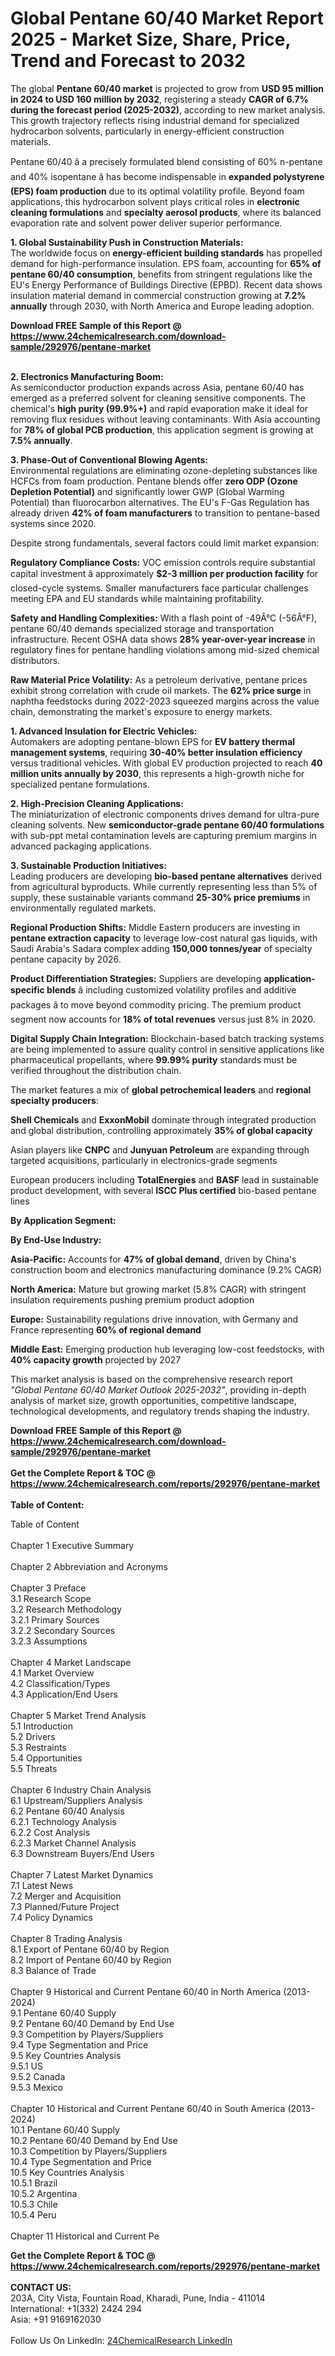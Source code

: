 <h1>Global Pentane 60/40 Market Report 2025 - Market Size, Share, Price, Trend and Forecast to 2032</h1><p>The global <strong>Pentane 60/40 market</strong> is projected to grow from <strong>USD 95 million in 2024 to USD 160 million by 2032</strong>, registering a steady <strong>CAGR of 6.7% during the forecast period (2025-2032)</strong>, according to new market analysis. This growth trajectory reflects rising industrial demand for specialized hydrocarbon solvents, particularly in energy-efficient construction materials.</p><p>Pentane 60/40 â a precisely formulated blend consisting of 60% n-pentane and 40% isopentane â has become indispensable in <strong>expanded polystyrene (EPS) foam production</strong> due to its optimal volatility profile. Beyond foam applications, this hydrocarbon solvent plays critical roles in <strong>electronic cleaning formulations</strong> and <strong>specialty aerosol products</strong>, where its balanced evaporation rate and solvent power deliver superior performance.</p><p><strong>1. Global Sustainability Push in Construction Materials:</strong><br>
The worldwide focus on <strong>energy-efficient building standards</strong> has propelled demand for high-performance insulation. EPS foam, accounting for <strong>65% of pentane 60/40 consumption</strong>, benefits from stringent regulations like the EU's Energy Performance of Buildings Directive (EPBD). Recent data shows insulation material demand in commercial construction growing at <strong>7.2% annually</strong> through 2030, with North America and Europe leading adoption.</p><div><b>Download FREE Sample of this Report @ 
            <a href="https://www.24chemicalresearch.com/download-sample/292976/pentane-market">
            https://www.24chemicalresearch.com/download-sample/292976/pentane-market</a></b></div><br><p><strong>2. Electronics Manufacturing Boom:</strong><br>
As semiconductor production expands across Asia, pentane 60/40 has emerged as a preferred solvent for cleaning sensitive components. The chemical's <strong>high purity (99.9%+)</strong> and rapid evaporation make it ideal for removing flux residues without leaving contaminants. With Asia accounting for <strong>78% of global PCB production</strong>, this application segment is growing at <strong>7.5% annually</strong>.</p><p><strong>3. Phase-Out of Conventional Blowing Agents:</strong><br>
Environmental regulations are eliminating ozone-depleting substances like HCFCs from foam production. Pentane blends offer <strong>zero ODP (Ozone Depletion Potential)</strong> and significantly lower GWP (Global Warming Potential) than fluorocarbon alternatives. The EU's F-Gas Regulation has already driven <strong>42% of foam manufacturers</strong> to transition to pentane-based systems since 2020.</p><p>Despite strong fundamentals, several factors could limit market expansion:</p><p><strong>Regulatory Compliance Costs:</strong> VOC emission controls require substantial capital investment â approximately <strong>$2-3 million per production facility</strong> for closed-cycle systems. Smaller manufacturers face particular challenges meeting EPA and EU standards while maintaining profitability.</p><p><strong>Safety and Handling Complexities:</strong> With a flash point of -49Â°C (-56Â°F), pentane 60/40 demands specialized storage and transportation infrastructure. Recent OSHA data shows <strong>28% year-over-year increase</strong> in regulatory fines for pentane handling violations among mid-sized chemical distributors.</p><p><strong>Raw Material Price Volatility:</strong> As a petroleum derivative, pentane prices exhibit strong correlation with crude oil markets. The <strong>62% price surge</strong> in naphtha feedstocks during 2022-2023 squeezed margins across the value chain, demonstrating the market's exposure to energy markets.</p><p><strong>1. Advanced Insulation for Electric Vehicles:</strong><br>
Automakers are adopting pentane-blown EPS for <strong>EV battery thermal management systems</strong>, requiring <strong>30-40% better insulation efficiency</strong> versus traditional vehicles. With global EV production projected to reach <strong>40 million units annually by 2030</strong>, this represents a high-growth niche for specialized pentane formulations.</p><p><strong>2. High-Precision Cleaning Applications:</strong><br>
The miniaturization of electronic components drives demand for ultra-pure cleaning solvents. New <strong>semiconductor-grade pentane 60/40 formulations</strong> with sub-ppt metal contamination levels are capturing premium margins in advanced packaging applications.</p><p><strong>3. Sustainable Production Initiatives:</strong><br>
Leading producers are developing <strong>bio-based pentane alternatives</strong> derived from agricultural byproducts. While currently representing less than 5% of supply, these sustainable variants command <strong>25-30% price premiums</strong> in environmentally regulated markets.</p><p><strong>Regional Production Shifts:</strong> Middle Eastern producers are investing in <strong>pentane extraction capacity</strong> to leverage low-cost natural gas liquids, with Saudi Arabia's Sadara complex adding <strong>150,000 tonnes/year</strong> of specialty pentane capacity by 2026.</p><p><strong>Product Differentiation Strategies:</strong> Suppliers are developing <strong>application-specific blends</strong> â including customized volatility profiles and additive packages â to move beyond commodity pricing. The premium product segment now accounts for <strong>18% of total revenues</strong> versus just 8% in 2020.</p><p><strong>Digital Supply Chain Integration:</strong> Blockchain-based batch tracking systems are being implemented to assure quality control in sensitive applications like pharmaceutical propellants, where <strong>99.99% purity</strong> standards must be verified throughout the distribution chain.</p><p>The market features a mix of <strong>global petrochemical leaders</strong> and <strong>regional specialty producers</strong>:</p><p><strong>Shell Chemicals</strong> and <strong>ExxonMobil</strong> dominate through integrated production and global distribution, controlling approximately <strong>35% of global capacity</strong></p><p>Asian players like <strong>CNPC</strong> and <strong>Junyuan Petroleum</strong> are expanding through targeted acquisitions, particularly in electronics-grade segments</p><p>European producers including <strong>TotalEnergies</strong> and <strong>BASF</strong> lead in sustainable product development, with several <strong>ISCC Plus certified</strong> bio-based pentane lines</p><p><strong>By Application Segment:</strong></p><p><strong>By End-Use Industry:</strong></p><p><strong>Asia-Pacific:</strong> Accounts for <strong>47% of global demand</strong>, driven by China's construction boom and electronics manufacturing dominance (9.2% CAGR)</p><p><strong>North America:</strong> Mature but growing market (5.8% CAGR) with stringent insulation requirements pushing premium product adoption</p><p><strong>Europe:</strong> Sustainability regulations drive innovation, with Germany and France representing <strong>60% of regional demand</strong> </p><p><strong>Middle East:</strong> Emerging production hub leveraging low-cost feedstocks, with <strong>40% capacity growth</strong> projected by 2027</p><p>This market analysis is based on the comprehensive research report <em>"Global Pentane 60/40 Market Outlook 2025-2032"</em>, providing in-depth analysis of market size, growth opportunities, competitive landscape, technological developments, and regulatory trends shaping the industry.</p><div><b>Download FREE Sample of this Report @ 
            <a href="https://www.24chemicalresearch.com/download-sample/292976/pentane-market">
            https://www.24chemicalresearch.com/download-sample/292976/pentane-market</a></b></div><br><div><b>Get the Complete Report & TOC @ 
            <a href="https://www.24chemicalresearch.com/reports/292976/pentane-market">
            https://www.24chemicalresearch.com/reports/292976/pentane-market</a></b></div><br>
            <b>Table of Content:</b><p>Table of Content<br />
<br />
Chapter 1 Executive Summary<br />
<br />
Chapter 2 Abbreviation and Acronyms<br />
<br />
Chapter 3 Preface<br />
3.1 Research Scope<br />
3.2 Research Methodology<br />
  3.2.1 Primary Sources<br />
  3.2.2 Secondary Sources<br />
  3.2.3 Assumptions<br />
		<br />
Chapter 4 Market Landscape<br />
4.1 Market Overview<br />
4.2 Classification/Types<br />
4.3 Application/End Users<br />
<br />
Chapter 5 Market Trend Analysis <br />
5.1 Introduction<br />
5.2 Drivers<br />
5.3 Restraints<br />
5.4 Opportunities<br />
5.5 Threats<br />
<br />
Chapter 6 Industry Chain Analysis<br />
6.1 Upstream/Suppliers Analysis<br />
6.2 Pentane 60/40 Analysis<br />
  6.2.1 Technology Analysis<br />
  6.2.2 Cost Analysis<br />
  6.2.3 Market Channel Analysis<br />
6.3 Downstream Buyers/End Users<br />
<br />
Chapter 7 Latest Market Dynamics<br />
7.1 Latest News<br />
7.2 Merger and Acquisition<br />
7.3 Planned/Future Project<br />
7.4 Policy Dynamics<br />
<br />
Chapter 8 Trading Analysis<br />
8.1 Export of Pentane 60/40 by Region<br />
8.2 Import of Pentane 60/40 by Region<br />
8.3 Balance of Trade<br />
<br />
Chapter 9 Historical and Current Pentane 60/40 in North America (2013-2024)<br />
9.1 Pentane 60/40 Supply <br />
9.2 Pentane 60/40 Demand by End Use<br />
9.3 Competition by Players/Suppliers<br />
9.4 Type Segmentation and Price<br />
9.5 Key Countries Analysis<br />
  9.5.1 US<br />
  9.5.2 Canada<br />
  9.5.3 Mexico<br />
<br />
Chapter 10 Historical and Current Pentane 60/40 in South America (2013-2024)<br />
10.1 Pentane 60/40 Supply <br />
10.2 Pentane 60/40 Demand by End Use<br />
10.3 Competition by Players/Suppliers<br />
10.4 Type Segmentation and Price<br />
10.5 Key Countries Analysis<br />
  10.5.1 Brazil<br />
  10.5.2 Argentina<br />
  10.5.3 Chile<br />
  10.5.4 Peru<br />
<br />
Chapter 11 Historical and Current Pe</p><div><b>Get the Complete Report & TOC @ 
            <a href="https://www.24chemicalresearch.com/reports/292976/pentane-market">
            https://www.24chemicalresearch.com/reports/292976/pentane-market</a></b></div><br><b>CONTACT US:</b><br>
            203A, City Vista, Fountain Road, Kharadi, Pune, India - 411014<br>
            International: +1(332) 2424 294<br>
            Asia: +91 9169162030 <br><br>
            Follow Us On LinkedIn: <a href="https://www.linkedin.com/company/24chemicalresearch/">24ChemicalResearch LinkedIn</a>
